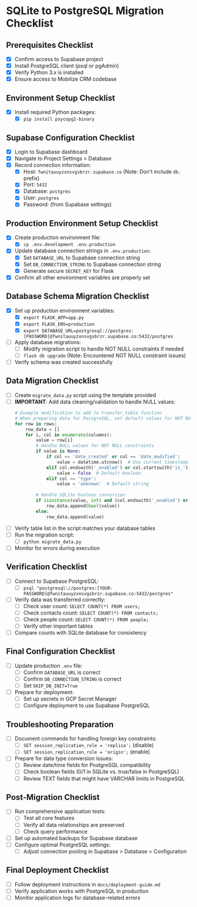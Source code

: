 # SQLite to PostgreSQL Migration Checklist

## Prerequisites Checklist

- [x] Confirm access to Supabase project
- [x] Install PostgreSQL client (psql or pgAdmin)
- [x] Verify Python 3.x is installed
- [x] Ensure access to Mobilize CRM codebase

## Environment Setup Checklist

- [x] Install required Python packages:
  - [x] `pip install psycopg2-binary`

## Supabase Configuration Checklist

- [x] Login to Supabase dashboard
- [x] Navigate to Project Settings > Database
- [x] Record connection information:
  - [x] Host: `fwnitauuyzxnsvgsbrzr.supabase.co` (Note: Don't include `db.` prefix)
  - [x] Port: `5432`
  - [x] Database: `postgres`
  - [x] User: `postgres`
  - [x] Password: (from Supabase settings)

## Production Environment Setup Checklist

- [x] Create production environment file:
  - [x] `cp .env.development .env.production`
- [x] Update database connection strings in `.env.production`:
  - [x] Set `DATABASE_URL` to Supabase connection string
  - [x] Set `DB_CONNECTION_STRING` to Supabase connection string
  - [x] Generate secure `SECRET_KEY` for Flask
- [x] Confirm all other environment variables are properly set

## Database Schema Migration Checklist

- [x] Set up production environment variables:
  - [x] `export FLASK_APP=app.py`
  - [x] `export FLASK_ENV=production`
  - [x] `export DATABASE_URL=postgresql://postgres:[PASSWORD]@fwnitauuyzxnsvgsbrzr.supabase.co:5432/postgres`
- [ ] Apply database migrations:
  - [ ] Modify migration script to handle NOT NULL constraints if needed
  - [ ] `flask db upgrade` (Note: Encountered NOT NULL constraint issues)
- [ ] Verify schema was created successfully

## Data Migration Checklist

- [ ] Create `migrate_data.py` script using the template provided
- [ ] **IMPORTANT**: Add data cleaning/validation to handle NULL values:
  ```python
  # Example modification to add to transfer_table function
  # When preparing data for PostgreSQL, set default values for NOT NULL columns
  for row in rows:
      row_data = []
      for i, col in enumerate(columns):
          value = row[i]
          # Handle NULL values for NOT NULL constraints
          if value is None:
              if col == 'date_created' or col == 'date_modified':
                  value = datetime.utcnow()  # Use current timestamp
              elif col.endswith('_enabled') or col.startswith('is_') or col in ['virtuous', 'has_conflict']:
                  value = False  # Default boolean
              elif col == 'type':
                  value = 'unknown'  # Default string
          
          # Handle SQLite boolean conversion
          if isinstance(value, int) and (col.endswith('_enabled') or col.startswith('is_') or col in ['virtuous', 'has_conflict']):
              row_data.append(bool(value))
          else:
              row_data.append(value)
  ```
- [ ] Verify table list in the script matches your database tables
- [ ] Run the migration script:
  - [ ] `python migrate_data.py`
- [ ] Monitor for errors during execution

## Verification Checklist

- [ ] Connect to Supabase PostgreSQL:
  - [ ] `psql "postgresql://postgres:[YOUR-PASSWORD]@fwnitauuyzxnsvgsbrzr.supabase.co:5432/postgres"`
- [ ] Verify data was transferred correctly:
  - [ ] Check user count: `SELECT COUNT(*) FROM users;`
  - [ ] Check contacts count: `SELECT COUNT(*) FROM contacts;`
  - [ ] Check people count: `SELECT COUNT(*) FROM people;`
  - [ ] Verify other important tables
- [ ] Compare counts with SQLite database for consistency

## Final Configuration Checklist

- [ ] Update production `.env` file:
  - [ ] Confirm `DATABASE_URL` is correct
  - [ ] Confirm `DB_CONNECTION_STRING` is correct
  - [ ] Set `SKIP_DB_INIT=True`
- [ ] Prepare for deployment:
  - [ ] Set up secrets in GCP Secret Manager
  - [ ] Configure deployment to use Supabase PostgreSQL

## Troubleshooting Preparation

- [ ] Document commands for handling foreign key constraints:
  - [ ] `SET session_replication_role = 'replica';` (disable)
  - [ ] `SET session_replication_role = 'origin';` (enable)
- [ ] Prepare for data type conversion issues:
  - [ ] Review date/time fields for PostgreSQL compatibility
  - [ ] Check boolean fields (0/1 in SQLite vs. true/false in PostgreSQL)
  - [ ] Review TEXT fields that might have VARCHAR limits in PostgreSQL

## Post-Migration Checklist

- [ ] Run comprehensive application tests:
  - [ ] Test all core features
  - [ ] Verify all data relationships are preserved
  - [ ] Check query performance
- [ ] Set up automated backups for Supabase database
- [ ] Configure optimal PostgreSQL settings:
  - [ ] Adjust connection pooling in Supabase > Database > Configuration

## Final Deployment Checklist

- [ ] Follow deployment instructions in `docs/deployment-guide.md`
- [ ] Verify application works with PostgreSQL in production
- [ ] Monitor application logs for database-related errors 